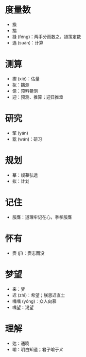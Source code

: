# 度量数
* 揆
* 揣
* 摓 (féng)：两手分而数之，摓策定数
* 选 (suàn)：计算

# 测算
* 揳 (xié)：估量
* 拟：揣测
* 億：预料猜测
* 迎：预测、推算；迎日推筮
# 研究
* 揅 (yán)
* 翫 (wán)：研习
# 规划
* 摹：规摹弘远
* 拟：计划
# 记住
* 服膺：道理牢记在心，拳拳服膺

# 怀有
* 赍 (jī)：赍志而没
# 梦望
* 来：梦
* 迟 (zhì)：希望；朕思迟直士
* 喁喁 (yóng)：众人向慕
* 喁望：渴望
# 理解
* 达：通晓
* 喻：明白知道；君子喻于义
